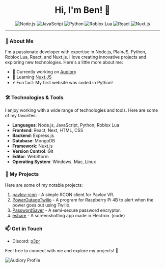 <h1 align="center">Hi, I'm Ben! 👋</h1>
<p align="center">
  <img src="https://img.shields.io/badge/Node.js-43853D?style=for-the-badge&logo=node.js&logoColor=white" alt="Node.js">
  <img src="https://img.shields.io/badge/JavaScript-F7DF1E?style=for-the-badge&logo=javascript&logoColor=black" alt="JavaScript">
  <img src="https://img.shields.io/badge/Python-3776AB?style=for-the-badge&logo=python&logoColor=white" alt="Python">
  <img src="https://img.shields.io/badge/Roblox%20Lua-0088CC?style=for-the-badge&logo=roblox&logoColor=white" alt="Roblox Lua">
  <img src="https://img.shields.io/badge/React-61DAFB?style=for-the-badge&logo=react&logoColor=white" alt="React">
  <img src="https://img.shields.io/badge/Nuxt.js-00C58E?style=for-the-badge&logo=nuxt.js&logoColor=white" alt="Nuxt.js">
</p>

---

### 🚀 About Me

I'm a passionate developer with expertise in Node.js, PlainJS, Python, Roblox Lua, React, and Nuxt.js. I love creating innovative projects and exploring new technologies. Here's a little more about me:

- 🔭 Currently working on [Audiory](https://audiory.me)
- 🌱 Learning [Nuxt.JS](https://nuxt.com)
- ⚡ Fun fact: My first website was coded in Python!

### 🛠️ Technologies & Tools

I enjoy working with a wide range of technologies and tools. Here are some of my favorites:

- **Languages**: Node.js, JavaScript, Python, Roblox Lua
- **Frontend**: React, Next, HTML, CSS
- **Backend**: Express.js
- **Database**: MongoDB
- **Framework**: Nuxt.js
- **Version Control**: Git
- **Editor**: WebStorm
- **Operating System**: Windows, Mac, Linux

### 📂 My Projects

Here are some of my notable projects:

1. [pavlov-rcon](https://github.com/p3pr/pavlov-rcon) - A simple RCON client for Pavlov VR.
2. [PowerOutageTwilio](https://github.com/benjamint08/PowerOutageTwilio) - A program for Raspberry Pi 4B to alert when the power goes out using Twilio.
3. [PasswordSaver](https://github.com/benjamint08/passwordsaver) - A semi-secure password encryptor.
4. [eshare](https://github.com/benjamint08/eshare) - A screenshotting app made in Electron. (node)

### 📫 Get in Touch

- Discord: [p3pr](https://discord.com/users/284997048061788161)

Feel free to connect with me and explore my projects! 🚀

![Audiory Profile](https://audiory.me/api/embed/dev)
